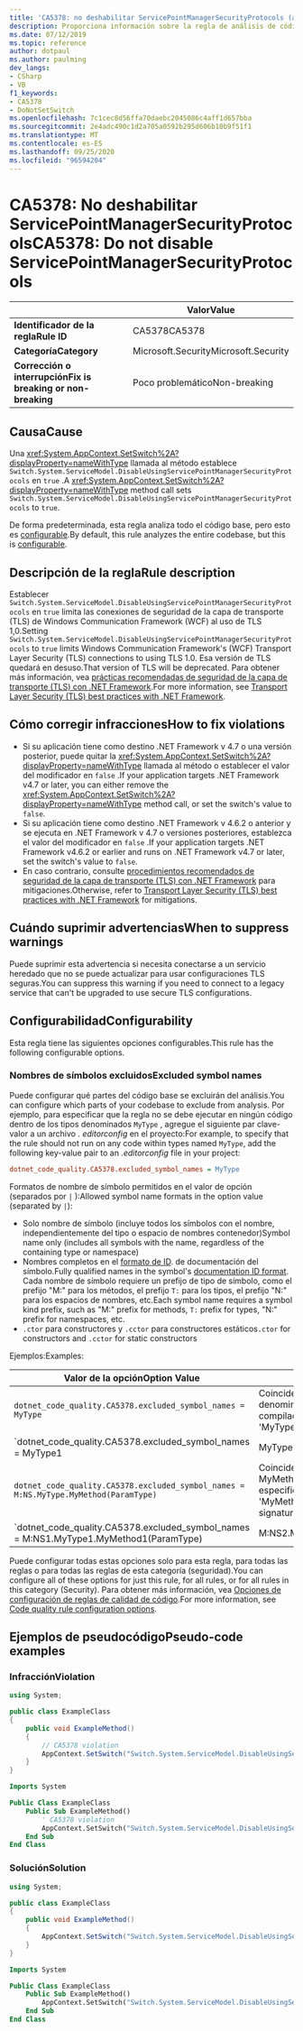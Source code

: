 ```yaml
---
title: 'CA5378: no deshabilitar ServicePointManagerSecurityProtocols (análisis de código)'
description: Proporciona información sobre la regla de análisis de código CA5378, incluidas las causas, cómo corregir las infracciones y cuándo suprimirlas.
ms.date: 07/12/2019
ms.topic: reference
author: dotpaul
ms.author: paulming
dev_langs:
- CSharp
- VB
f1_keywords:
- CA5378
- DoNotSetSwitch
ms.openlocfilehash: 7c1cec8d56ffa70daebc2045086c4aff1d657bba
ms.sourcegitcommit: 2e4adc490c1d2a705a0592b295d606b10b9f51f1
ms.translationtype: MT
ms.contentlocale: es-ES
ms.lasthandoff: 09/25/2020
ms.locfileid: "96594204"
---
```

# <a name="ca5378-do-not-disable-servicepointmanagersecurityprotocols"></a><span data-ttu-id="b9a41-103">CA5378: No deshabilitar ServicePointManagerSecurityProtocols</span><span class="sxs-lookup"><span data-stu-id="b9a41-103">CA5378: Do not disable ServicePointManagerSecurityProtocols</span></span>

| | <span data-ttu-id="b9a41-104">Valor</span><span class="sxs-lookup"><span data-stu-id="b9a41-104">Value</span></span> |
|-|-|
| <span data-ttu-id="b9a41-105">**Identificador de la regla**</span><span class="sxs-lookup"><span data-stu-id="b9a41-105">**Rule ID**</span></span> |<span data-ttu-id="b9a41-106">CA5378</span><span class="sxs-lookup"><span data-stu-id="b9a41-106">CA5378</span></span>|
| <span data-ttu-id="b9a41-107">**Categoría**</span><span class="sxs-lookup"><span data-stu-id="b9a41-107">**Category**</span></span> |<span data-ttu-id="b9a41-108">Microsoft.Security</span><span class="sxs-lookup"><span data-stu-id="b9a41-108">Microsoft.Security</span></span>|
| <span data-ttu-id="b9a41-109">**Corrección o interrupción**</span><span class="sxs-lookup"><span data-stu-id="b9a41-109">**Fix is breaking or non-breaking**</span></span> |<span data-ttu-id="b9a41-110">Poco problemático</span><span class="sxs-lookup"><span data-stu-id="b9a41-110">Non-breaking</span></span>|

## <a name="cause"></a><span data-ttu-id="b9a41-111">Causa</span><span class="sxs-lookup"><span data-stu-id="b9a41-111">Cause</span></span>

<span data-ttu-id="b9a41-112">Una <xref:System.AppContext.SetSwitch%2A?displayProperty=nameWithType> llamada al método establece `Switch.System.ServiceModel.DisableUsingServicePointManagerSecurityProtocols` en `true` .</span><span class="sxs-lookup"><span data-stu-id="b9a41-112">A <xref:System.AppContext.SetSwitch%2A?displayProperty=nameWithType> method call sets `Switch.System.ServiceModel.DisableUsingServicePointManagerSecurityProtocols` to `true`.</span></span>

<span data-ttu-id="b9a41-113">De forma predeterminada, esta regla analiza todo el código base, pero esto es [configurable](#configurability).</span><span class="sxs-lookup"><span data-stu-id="b9a41-113">By default, this rule analyzes the entire codebase, but this is [configurable](#configurability).</span></span>

## <a name="rule-description"></a><span data-ttu-id="b9a41-114">Descripción de la regla</span><span class="sxs-lookup"><span data-stu-id="b9a41-114">Rule description</span></span>

<span data-ttu-id="b9a41-115">Establecer `Switch.System.ServiceModel.DisableUsingServicePointManagerSecurityProtocols` en `true` limita las conexiones de seguridad de la capa de transporte (TLS) de Windows Communication Framework (WCF) al uso de TLS 1,0.</span><span class="sxs-lookup"><span data-stu-id="b9a41-115">Setting `Switch.System.ServiceModel.DisableUsingServicePointManagerSecurityProtocols` to `true` limits Windows Communication Framework's (WCF) Transport Layer Security (TLS) connections to using TLS 1.0.</span></span> <span data-ttu-id="b9a41-116">Esa versión de TLS quedará en desuso.</span><span class="sxs-lookup"><span data-stu-id="b9a41-116">That version of TLS will be deprecated.</span></span> <span data-ttu-id="b9a41-117">Para obtener más información, vea [prácticas recomendadas de seguridad de la capa de transporte (TLS) con .NET Framework](../../../framework/network-programming/tls.md#switchsystemservicemodeldisableusingservicepointmanagersecurityprotocols).</span><span class="sxs-lookup"><span data-stu-id="b9a41-117">For more information, see [Transport Layer Security (TLS) best practices with .NET Framework](../../../framework/network-programming/tls.md#switchsystemservicemodeldisableusingservicepointmanagersecurityprotocols).</span></span>

## <a name="how-to-fix-violations"></a><span data-ttu-id="b9a41-118">Cómo corregir infracciones</span><span class="sxs-lookup"><span data-stu-id="b9a41-118">How to fix violations</span></span>

- <span data-ttu-id="b9a41-119">Si su aplicación tiene como destino .NET Framework v 4.7 o una versión posterior, puede quitar la <xref:System.AppContext.SetSwitch%2A?displayProperty=nameWithType> llamada al método o establecer el valor del modificador en `false` .</span><span class="sxs-lookup"><span data-stu-id="b9a41-119">If your application targets .NET Framework v4.7 or later, you can either remove the <xref:System.AppContext.SetSwitch%2A?displayProperty=nameWithType> method call, or set the switch's value to `false`.</span></span>
- <span data-ttu-id="b9a41-120">Si su aplicación tiene como destino .NET Framework v 4.6.2 o anterior y se ejecuta en .NET Framework v 4.7 o versiones posteriores, establezca el valor del modificador en `false` .</span><span class="sxs-lookup"><span data-stu-id="b9a41-120">If your application targets .NET Framework v4.6.2 or earlier and runs on .NET Framework v4.7 or later, set the switch's value to `false`.</span></span>
- <span data-ttu-id="b9a41-121">En caso contrario, consulte [procedimientos recomendados de seguridad de la capa de transporte (TLS) con .NET Framework](../../../framework/network-programming/tls.md) para mitigaciones.</span><span class="sxs-lookup"><span data-stu-id="b9a41-121">Otherwise, refer to [Transport Layer Security (TLS) best practices with .NET Framework](../../../framework/network-programming/tls.md) for mitigations.</span></span>

## <a name="when-to-suppress-warnings"></a><span data-ttu-id="b9a41-122">Cuándo suprimir advertencias</span><span class="sxs-lookup"><span data-stu-id="b9a41-122">When to suppress warnings</span></span>

<span data-ttu-id="b9a41-123">Puede suprimir esta advertencia si necesita conectarse a un servicio heredado que no se puede actualizar para usar configuraciones TLS seguras.</span><span class="sxs-lookup"><span data-stu-id="b9a41-123">You can suppress this warning if you need to connect to a legacy service that can't be upgraded to use secure TLS configurations.</span></span>

## <a name="configurability"></a><span data-ttu-id="b9a41-124">Configurabilidad</span><span class="sxs-lookup"><span data-stu-id="b9a41-124">Configurability</span></span>

<span data-ttu-id="b9a41-125">Esta regla tiene las siguientes opciones configurables.</span><span class="sxs-lookup"><span data-stu-id="b9a41-125">This rule has the following configurable options.</span></span>

### <a name="excluded-symbol-names"></a><span data-ttu-id="b9a41-126">Nombres de símbolos excluidos</span><span class="sxs-lookup"><span data-stu-id="b9a41-126">Excluded symbol names</span></span>

<span data-ttu-id="b9a41-127">Puede configurar qué partes del código base se excluirán del análisis.</span><span class="sxs-lookup"><span data-stu-id="b9a41-127">You can configure which parts of your codebase to exclude from analysis.</span></span> <span data-ttu-id="b9a41-128">Por ejemplo, para especificar que la regla no se debe ejecutar en ningún código dentro de los tipos denominados `MyType` , agregue el siguiente par clave-valor a un archivo *. editorconfig* en el proyecto:</span><span class="sxs-lookup"><span data-stu-id="b9a41-128">For example, to specify that the rule should not run on any code within types named `MyType`, add the following key-value pair to an *.editorconfig* file in your project:</span></span>

```ini
dotnet_code_quality.CA5378.excluded_symbol_names = MyType
```

<span data-ttu-id="b9a41-129">Formatos de nombre de símbolo permitidos en el valor de opción (separados por `|` ):</span><span class="sxs-lookup"><span data-stu-id="b9a41-129">Allowed symbol name formats in the option value (separated by `|`):</span></span>

- <span data-ttu-id="b9a41-130">Solo nombre de símbolo (incluye todos los símbolos con el nombre, independientemente del tipo o espacio de nombres contenedor)</span><span class="sxs-lookup"><span data-stu-id="b9a41-130">Symbol name only (includes all symbols with the name, regardless of the containing type or namespace)</span></span>
- <span data-ttu-id="b9a41-131">Nombres completos en el [formato de ID](https://github.com/dotnet/csharplang/blob/master/spec/documentation-comments.md#id-string-format). de documentación del símbolo.</span><span class="sxs-lookup"><span data-stu-id="b9a41-131">Fully qualified names in the symbol's [documentation ID format](https://github.com/dotnet/csharplang/blob/master/spec/documentation-comments.md#id-string-format).</span></span> <span data-ttu-id="b9a41-132">Cada nombre de símbolo requiere un prefijo de tipo de símbolo, como el prefijo "M:" para los métodos, el prefijo `T:` para los tipos, el prefijo "N:" para los espacios de nombres, etc.</span><span class="sxs-lookup"><span data-stu-id="b9a41-132">Each symbol name requires a symbol kind prefix, such as "M:" prefix for methods, `T:` prefix for types, "N:" prefix for namespaces, etc.</span></span>
- <span data-ttu-id="b9a41-133">`.ctor` para constructores y `.cctor` para constructores estáticos</span><span class="sxs-lookup"><span data-stu-id="b9a41-133">`.ctor` for constructors and `.cctor` for static constructors</span></span>

<span data-ttu-id="b9a41-134">Ejemplos:</span><span class="sxs-lookup"><span data-stu-id="b9a41-134">Examples:</span></span>

| <span data-ttu-id="b9a41-135">Valor de la opción</span><span class="sxs-lookup"><span data-stu-id="b9a41-135">Option Value</span></span> | <span data-ttu-id="b9a41-136">Resumen</span><span class="sxs-lookup"><span data-stu-id="b9a41-136">Summary</span></span> |
| --- | --- |
|`dotnet_code_quality.CA5378.excluded_symbol_names = MyType` | <span data-ttu-id="b9a41-137">Coincide con todos los símbolos denominados ' altype ' en la compilación</span><span class="sxs-lookup"><span data-stu-id="b9a41-137">Matches all symbols named 'MyType' in the compilation</span></span>
|`dotnet_code_quality.CA5378.excluded_symbol_names = MyType1|MyType2` | <span data-ttu-id="b9a41-138">Coincide con todos los símbolos denominados ' MyType1 ' o ' MyType2 ' en la compilación</span><span class="sxs-lookup"><span data-stu-id="b9a41-138">Matches all symbols named either 'MyType1' or 'MyType2' in the compilation</span></span>
|`dotnet_code_quality.CA5378.excluded_symbol_names = M:NS.MyType.MyMethod(ParamType)` | <span data-ttu-id="b9a41-139">Coincide con el método específico ' MyMethod ' con la firma completa especificada</span><span class="sxs-lookup"><span data-stu-id="b9a41-139">Matches specific method 'MyMethod' with given fully qualified signature</span></span>
|`dotnet_code_quality.CA5378.excluded_symbol_names = M:NS1.MyType1.MyMethod1(ParamType)|M:NS2.MyType2.MyMethod2(ParamType)` | <span data-ttu-id="b9a41-140">Coincide con los métodos específicos ' MyMethod1 ' y ' MyMethod2 ' con la firma completa correspondiente</span><span class="sxs-lookup"><span data-stu-id="b9a41-140">Matches specific methods 'MyMethod1' and 'MyMethod2' with respective fully qualified signature</span></span>

<span data-ttu-id="b9a41-141">Puede configurar todas estas opciones solo para esta regla, para todas las reglas o para todas las reglas de esta categoría (seguridad).</span><span class="sxs-lookup"><span data-stu-id="b9a41-141">You can configure all of these options for just this rule, for all rules, or for all rules in this category (Security).</span></span> <span data-ttu-id="b9a41-142">Para obtener más información, vea [Opciones de configuración de reglas de calidad de código](../code-quality-rule-options.md).</span><span class="sxs-lookup"><span data-stu-id="b9a41-142">For more information, see [Code quality rule configuration options](../code-quality-rule-options.md).</span></span>

## <a name="pseudo-code-examples"></a><span data-ttu-id="b9a41-143">Ejemplos de pseudocódigo</span><span class="sxs-lookup"><span data-stu-id="b9a41-143">Pseudo-code examples</span></span>

### <a name="violation"></a><span data-ttu-id="b9a41-144">Infracción</span><span class="sxs-lookup"><span data-stu-id="b9a41-144">Violation</span></span>

```csharp
using System;

public class ExampleClass
{
    public void ExampleMethod()
    {
        // CA5378 violation
        AppContext.SetSwitch("Switch.System.ServiceModel.DisableUsingServicePointManagerSecurityProtocols", true);
    }
}
```

```vb
Imports System

Public Class ExampleClass
    Public Sub ExampleMethod()
        ' CA5378 violation
        AppContext.SetSwitch("Switch.System.ServiceModel.DisableUsingServicePointManagerSecurityProtocols", true)
    End Sub
End Class
```

### <a name="solution"></a><span data-ttu-id="b9a41-145">Solución</span><span class="sxs-lookup"><span data-stu-id="b9a41-145">Solution</span></span>

```csharp
using System;

public class ExampleClass
{
    public void ExampleMethod()
    {
        AppContext.SetSwitch("Switch.System.ServiceModel.DisableUsingServicePointManagerSecurityProtocols", false);
    }
}
```

```vb
Imports System

Public Class ExampleClass
    Public Sub ExampleMethod()
        AppContext.SetSwitch("Switch.System.ServiceModel.DisableUsingServicePointManagerSecurityProtocols", false)
    End Sub
End Class
```
